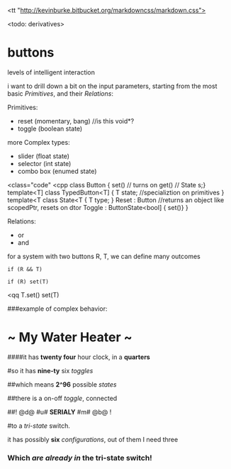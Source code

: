 <link href="markdown.css" rel="stylesheet"></link>

<tt "http://kevinburke.bitbucket.org/markdowncss/markdown.css">
</tt>






<todo: derivatives>

buttons
=======

levels of intelligent interaction

i want to drill down a bit on the input parameters, starting from the most basic _Primitives_, and their _Relations_:

Primitives:
 
* reset (momentary, bang) //is this void*?
* toggle (boolean state)

more Complex types:

* slider (float state)
* selector (int state)
* combo box (enumed state)

<class="code"
<cpp
class Button
{
	set() // turns on
	get() //
	State s;}
template<T]
class TypedButton<T]
{
	T state;
//specializtion on primitives
}
template<T
class State<T
{
	T type;
}
Reset : Button //returns an object like scopedPtr, resets on dtor
Toggle : ButtonState<bool]
{
	set()}
}
>


Relations:

* or
* and

for a system with two buttons R, T, we can define many outcomes
 
`if (R && T)`

`if (R) set(T)`

<qq
T.set()
set(T)
>


###example of complex behavior:
# ~ My Water Heater ~
####it has **twenty four** hour clock, in a **quarters**

#so it has **nine-ty** six *toggles*

##which means **2^96** possible *states*

##there is a on-off *toggle*, connected

##! @d@  #u# **SERIALY** #m# @b@ !

#to a *tri*-*state* switch.

it has possibly **six** *configurations*, out of them I need three

### Which *are already in* the tri-state switch!


